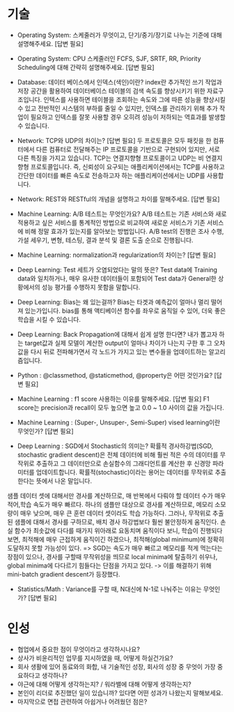 # 기술
- Operating System: 스케줄러가 무엇이고, 단기/중기/장기로 나누는 기준에 대해 설명해주세요.
[답변 필요]

- Operating System: CPU 스케줄러인 FCFS, SJF, SRTF, RR, Priority Scheduling에 대해 간략히 설명해주세요.
[답변 필요]

- Database: 데이터 베이스에서 인덱스(색인)이란?
index란 추가적인 쓰기 작업과 저장 공간을 활용하여 데이터베이스 테이블의 검색 속도를 향상시키기 위한 자료구조입니다. 인텍스를 사용하면 테이블을 조회하는 속도와 그에 따른 성능을 향상시킬 수 있고 전반적인 시스템의 부하를 줄일 수 있지만, 인덱스를 관리하기 위해 추가 작업이 필요하고 인덱스를 잘못 사용할 경우 오히려 성능이 저하되는 역효과를 발생할 수 있습니다.

- Network: TCP와 UDP의 차이는?
[답변 필요]
두 프로토콜은 모두 패킷을 한 컴퓨터에서 다른 컴퓨터로 전달해주는 IP 프로토콜을 기반으로 구현되어 있지만, 서로 다른 특징을 가지고 있습니다. TCP는 연결지향형 프로토콜이고 UDP는 비 연결지향형 프로토콜입니다. 즉, 신뢰성이 요구되는 애플리케이션에서는 TCP를 사용하고 간단한 데이터를 빠른 속도로 전송하고자 하는 애플리케이션에서는 UDP를 사용합니다.

- Network: REST와 RESTful의 개념을 설명하고 차이를 말해주세요.
[답변 필요]

- Machine Learning: A/B 테스트는 무엇인가요?
A/B 테스트는 기존 서비스와 새로 적용하고 싶은 서비스를 통계적인 방법으로 비교하여 새로운 서비스가 기존 서비스에 비해 정말 효과가 있는지를 알아보는 방법입니다. A/B test의 진행은 조사 수행, 가설 세우기, 변형, 테스팅, 결과 분석 및 결론 도출 순으로 진행됩니다.

- Machine Learning: normalization과 regularization의 차이는?
[답변 필요]


- Deep Learning: Test 세트가 오염되었다는 말의 뜻은?
Test data에 Training data와 일치하거나, 매우 유사한 데이터들이 포함되어 Test data가 General한 상황에서의 성능 평가를 수행하지 못함을 말합니다.

- Deep Learning: Bias는 왜 있는걸까?
Bias는 타겟과 예측값이 얼마나 멀리 떨어져 있는가입니다. bias를 통해 액티베이션 함수를 좌우로 움직일 수 있어, 더욱 좋은 학습을 시킬 수 있습니다.

- Deep Learning: Back Propagation에 대해서 쉽게 설명 한다면?
내가 뽑고자 하는 target값과 실제 모델이 계산한 output이 얼마나 차이가 나는지 구한 후 그 오차값을 다시 뒤로 전파해가면서 각 노드가 가지고 있는 변수들을 업데이트하는 알고리즘입니다.

- Python :  @classmethod, @staticmethod, @property은 어떤 것인가요?
[답변 필요]


- Machine Learning : f1 score 사용하는 이유를 말해주세요.
[답변 필요]
F1 score는 precision과 recall이 모두 높으면 높고 0.0 ~ 1.0 사이의 값을 가집니다.

- Machine Learning : (Super-, Unsuper-, Semi-Super) vised learning이란 무엇인가?
[답변 필요]


- Deep Learning : SGD에서 Stochastic의 의미는?
확률적 경사하강법(SGD, stochastic gradient descent)은 전체 데이터에 비해 훨씬 적은 수의 데이터를 무작위로 추출하고 그 데이터만으로 손실함수의 그래디언트를 계산한 후 신경망 파라미터를 업데이트합니다. 확률적(stochastic)이라는 용어는 데이터를 무작위로 추출한다는 뜻에서 나온 말입니다.

샘플 데이터 셋에 대해서만 경사를 계산하므로, 매 반복에서 다뤄야 할 데이터 수가 매우 적어,학습 속도가 매우 빠르다. 하나의 샘플만 대상으로 경사를 계산하므로, 메모리 소모량이 매우 낮으며, 매우 큰 훈련 데이터 셋이라도 학습 가능하다.
그러나, 무작위로 추출된 샘플에 대해서 경사를 구하므로, 배치 경사 하강법보다 훨씬 불안정하게 움직인다.
손실 함수가 최솟값에 다다를 때가지 위아래로 요동치며 움직이다 보니, 학습이 진행되다 보면, 최적해에 매우 근접하게 움직이긴 하겠으나, 최적해(global minimum)에 정확히 도달하지 못할 가능성이 있다. 
=> SGD는 속도가 매우 빠르고 메모리를 적게 먹는다는 장점이 있으나, 경사를 구할때 무작위성을 띄므로 local minima에 탈출하기 쉬우나, global minima에 다다르기 힘들다는 단점을 가지고 있다.
-> 이를 해결하기 위해 mini-batch gradient descent가 등장했다.

- Statistics/Math : Variance를 구할 때, N대신에 N-1로 나눠주는 이유는 무엇인가?
[답변 필요]

# 인성
- 협업에서 중요한 점이 무엇이라고 생각하시나요?
- 상사가 비윤리적인 업무를 지시하였을 때, 어떻게 하실건가요?
- 회사 생활에 있어 동료와의 화합, 내 기술적인 성장, 회사의 성장 중 무엇이 가장 중요하다고 생각하나?
- 야근에 대해 어떻게 생각하는지? / 워라밸에 대해 어떻게 생각하는지?
- 본인이 리더로 추진했던 일이 있습니까? 있다면 어떤 성과가 나왔는지 말해보세요.
- 마지막으로 면접 관련하여 아쉽거나 어려웠던 점은?
